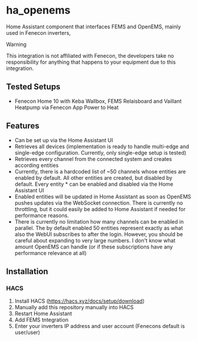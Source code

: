 # ha_openems
Home Assistant component that interfaces FEMS and OpenEMS, mainly used in Fenecon inverters,

> [!WARNING] 
> This integration is not affiliated with Fenecon, the developers take no responsibility for anything that happens to your equipment due to this integration.

## Tested Setups

* Fenecon Home 10 with Keba Wallbox, FEMS Relaisboard and Vaillant Heatpump via Fenecon App Power to Heat

## Features

* Can be set up via the Home Assistant UI
* Retrieves all devices (implementation is ready to handle multi-edge and single-edge configuration. Currently, only single-edge setup is tested)
* Retrieves every channel from the connected system and creates according entities
* Currently, there is a hardcoded list of ~50 channels whose entities are enabled by default. All other entities are created, but disabled by default. Every entity * can be enabled and disabled via the Home Assistant UI
* Enabled entities will be updated in Home Assistant as soon as OpenEMS pushes updates via the WebSocket connection. There is currently no throttling, but it could easily be added to Home Assistant if needed for performance reasons.
* There is currently no limitation how many channels can be enabled in parallel. The by default enabled 50 entities represent exactly as what also the WebUI subscribes to after the login. However, you should be careful about expanding to very large numbers. I  don't  know what amount OpenEMS can handle (or if these subscriptions have any performance relevance at all)

## Installation

### HACS

1. Install HACS (https://hacs.xyz/docs/setup/download)
2. Manually add this repository manually into HACS
3. Restart Home Assistant
4. Add FEMS tntegration
6. Enter your inverters IP address and user account (Fenecons default is user/user)
